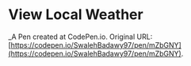# View Local Weather
 _A Pen created at CodePen.io. Original URL: [https://codepen.io/SwalehBadawy97/pen/mZbGNY](https://codepen.io/SwalehBadawy97/pen/mZbGNY).

 